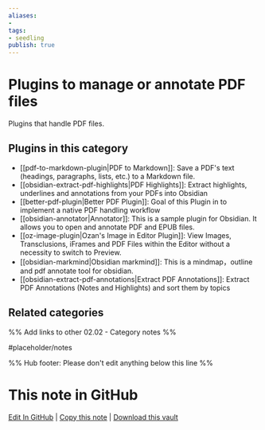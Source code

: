 ```yaml
---
aliases:
- 
tags: 
- seedling 
publish: true
---
```



# Plugins to manage or annotate PDF files

Plugins that handle PDF files.

## Plugins in this category

- [[pdf-to-markdown-plugin|PDF to Markdown]]: Save a PDF's text (headings, paragraphs, lists, etc.) to a Markdown file.
- [[obsidian-extract-pdf-highlights|PDF Highlights]]: Extract highlights, underlines and annotations from your PDFs into Obsidian
- [[better-pdf-plugin|Better PDF Plugin]]: Goal of this Plugin in to implement a native PDF handling workflow
- [[obsidian-annotator|Annotator]]: This is a sample plugin for Obsidian. It allows you to open and annotate PDF and EPUB files.
- [[oz-image-plugin|Ozan's Image in Editor Plugin]]: View Images, Transclusions, iFrames and PDF Files within the Editor without a necessity to switch to Preview.
- [[obsidian-markmind|Obsidian markmind]]: This is a mindmap，outline and pdf annotate tool for obsidian.
- [[obsidian-extract-pdf-annotations|Extract PDF Annotations]]: Extract PDF Annotations (Notes and Highlights) and sort them by topics

## Related categories

%% Add links to other 02.02 - Category notes %%

#placeholder/notes

%% Hub footer: Please don't edit anything below this line %%

# This note in GitHub

<span class="git-footer">[Edit In GitHub](https://github.dev/obsidian-community/obsidian-hub/blob/main/02%20-%20Community%20Expansions/02.01%20Plugins%20by%20Category/Plugins%20to%20manage%20or%20annotate%20PDF%20files.md "git-hub-edit-note") | [Copy this note](https://raw.githubusercontent.com/obsidian-community/obsidian-hub/main/02%20-%20Community%20Expansions/02.01%20Plugins%20by%20Category/Plugins%20to%20manage%20or%20annotate%20PDF%20files.md "git-hub-copy-note") | [Download this vault](https://github.com/obsidian-community/obsidian-hub/archive/refs/heads/main.zip "git-hub-download-vault") </span>
